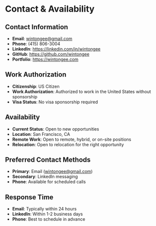 # Contact & Availability

## Contact Information

- **Email**: wintongee@gmail.com
- **Phone**: (415) 806-3004
- **LinkedIn**: https://linkedin.com/in/wintongee
- **GitHub**: https://github.com/wintongee
- **Portfolio**: https://wintongee.com

## Work Authorization

- **Citizenship**: US Citizen
- **Work Authorization**: Authorized to work in the United States without sponsorship
- **Visa Status**: No visa sponsorship required

## Availability

- **Current Status**: Open to new opportunities
- **Location**: San Francisco, CA
- **Remote Work**: Open to remote, hybrid, or on-site positions
- **Relocation**: Open to relocation for the right opportunity

## Preferred Contact Methods

- **Primary**: Email (wintongee@gmail.com)
- **Secondary**: LinkedIn messaging
- **Phone**: Available for scheduled calls

## Response Time

- **Email**: Typically within 24 hours
- **LinkedIn**: Within 1-2 business days
- **Phone**: Best to schedule in advance
